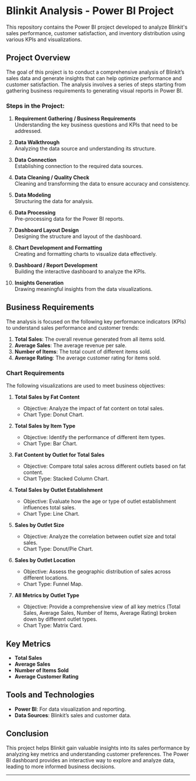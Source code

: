 

# Blinkit Analysis - Power BI Project

This repository contains the Power BI project developed to analyze Blinkit's sales performance, customer satisfaction, and inventory distribution using various KPIs and visualizations.

## Project Overview

The goal of this project is to conduct a comprehensive analysis of Blinkit’s sales data and generate insights that can help optimize performance and customer satisfaction. The analysis involves a series of steps starting from gathering business requirements to generating visual reports in Power BI.

### Steps in the Project:
1. **Requirement Gathering / Business Requirements**  
   Understanding the key business questions and KPIs that need to be addressed.
   
2. **Data Walkthrough**  
   Analyzing the data source and understanding its structure.
   
3. **Data Connection**  
   Establishing connection to the required data sources.
   
4. **Data Cleaning / Quality Check**  
   Cleaning and transforming the data to ensure accuracy and consistency.
   
5. **Data Modeling**  
   Structuring the data for analysis.
   
6. **Data Processing**  
   Pre-processing data for the Power BI reports.
   
7. **Dashboard Layout Design**  
   Designing the structure and layout of the dashboard.
   
8. **Chart Development and Formatting**  
   Creating and formatting charts to visualize data effectively.
   
9. **Dashboard / Report Development**  
    Building the interactive dashboard to analyze the KPIs.
    
10. **Insights Generation**  
    Drawing meaningful insights from the data visualizations.

## Business Requirements

The analysis is focused on the following key performance indicators (KPIs) to understand sales performance and customer trends:

1. **Total Sales**: The overall revenue generated from all items sold.
2. **Average Sales**: The average revenue per sale.
3. **Number of Items**: The total count of different items sold.
4. **Average Rating**: The average customer rating for items sold.

### Chart Requirements

The following visualizations are used to meet business objectives:

1. **Total Sales by Fat Content**  
   - Objective: Analyze the impact of fat content on total sales.  
   - Chart Type: Donut Chart.
   
2. **Total Sales by Item Type**  
   - Objective: Identify the performance of different item types.  
   - Chart Type: Bar Chart.
   
3. **Fat Content by Outlet for Total Sales**  
   - Objective: Compare total sales across different outlets based on fat content.  
   - Chart Type: Stacked Column Chart.
   
4. **Total Sales by Outlet Establishment**  
   - Objective: Evaluate how the age or type of outlet establishment influences total sales.  
   - Chart Type: Line Chart.

5. **Sales by Outlet Size**  
   - Objective: Analyze the correlation between outlet size and total sales.  
   - Chart Type: Donut/Pie Chart.

6. **Sales by Outlet Location**  
   - Objective: Assess the geographic distribution of sales across different locations.  
   - Chart Type: Funnel Map.

7. **All Metrics by Outlet Type**  
   - Objective: Provide a comprehensive view of all key metrics (Total Sales, Average Sales, Number of Items, Average Rating) broken down by different outlet types.  
   - Chart Type: Matrix Card.

## Key Metrics

- **Total Sales**
- **Average Sales**
- **Number of Items Sold**
- **Average Customer Rating**

## Tools and Technologies

- **Power BI**: For data visualization and reporting.
- **Data Sources**: Blinkit’s sales and customer data.

## Conclusion

This project helps Blinkit gain valuable insights into its sales performance by analyzing key metrics and understanding customer preferences. The Power BI dashboard provides an interactive way to explore and analyze data, leading to more informed business decisions.

---
